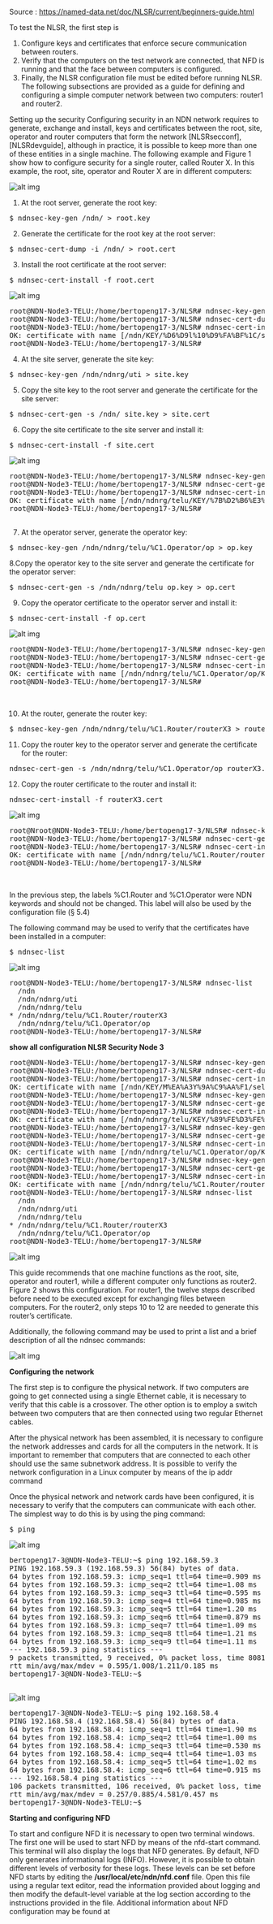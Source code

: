 Source : https://named-data.net/doc/NLSR/current/beginners-guide.html

To test the NLSR, the first step is

1. Configure keys and certificates that enforce secure communication between routers.
2. Verify that the computers on the test network are connected, that NFD is running and that the face between computers is configured.
3. Finally, the NLSR configuration file must be edited before running NLSR. The following subsections are provided as a guide for defining and configuring a simple computer network between two computers: router1 and router2.

Setting up the security
Configuring security in an NDN network requires to generate, exchange and install, keys and certificates between the root, site, operator and router computers that form the network [NLSRsecconf], [NLSRdevguide], although in practice, it is possible to keep more than one of these entities in a single machine. The following example and Figure 1 show how to configure security for a single router, called Router X. In this example, the root, site, operator and Router X are in different computers:

![alt img](https://named-data.net/doc/NLSR/current/_images/security_comp.png)


1. At the root server, generate the root key:

<pre>
$ ndnsec-key-gen /ndn/ > root.key
</pre>

2. Generate the certificate for the root key at the root server:
<pre>
$ ndnsec-cert-dump -i /ndn/ > root.cert
</pre>

3. Install the root certificate at the root server:
<pre>
$ ndnsec-cert-install -f root.cert
</pre>

![alt img](https://github.com/syaifulahdan/Mini-NDN-Work/blob/main/Assignment%202:NDNrg-Topology/NDNrg-Image-Node3/NLSR-Image-Node3/nslr-install-rootcert-node3.png)
<pre>
root@NDN-Node3-TELU:/home/bertopeng17-3/NLSR# ndnsec-key-gen /ndn/ > root.key
root@NDN-Node3-TELU:/home/bertopeng17-3/NLSR# ndnsec-cert-dump -i /ndn/ > root.cert
root@NDN-Node3-TELU:/home/bertopeng17-3/NLSR# ndnsec-cert-install -f root.cert
OK: certificate with name [/ndn/KEY/%D6%D9l%10%D9%FA%BF%1C/self/v=1634799970312] has been successfully installed
root@NDN-Node3-TELU:/home/bertopeng17-3/NLSR# 
</pre>

4. At the site server, generate the site key:
<pre>
$ ndnsec-key-gen /ndn/ndnrg/uti > site.key
</pre>

5. Copy the site key to the root server and generate the certificate for the site server:
<pre>
$ ndnsec-cert-gen -s /ndn/ site.key > site.cert
</pre>


6. Copy the site certificate to the site server and install it:
<pre>
$ ndnsec-cert-install -f site.cert
</pre>

![alt img](https://github.com/syaifulahdan/Mini-NDN-Work/blob/main/Assignment%202:NDNrg-Topology/NDNrg-Image-Node3/NLSR-Image-Node3/nslr-install-sitecert-node3.png)
<pre>
root@NDN-Node3-TELU:/home/bertopeng17-3/NLSR# ndnsec-key-gen /ndn/ndnrg/telu > site.key
root@NDN-Node3-TELU:/home/bertopeng17-3/NLSR# ndnsec-cert-gen -s /ndn/ site.key > site.cert
root@NDN-Node3-TELU:/home/bertopeng17-3/NLSR# ndnsec-cert-install -f site.cert
OK: certificate with name [/ndn/ndnrg/telu/KEY/%7B%D2%B6%E3%EF%89i%BD/NA/v=1634800639586] has been successfully installed
root@NDN-Node3-TELU:/home/bertopeng17-3/NLSR# 

</pre>

7. At the operator server, generate the operator key:
<pre>
$ ndnsec-key-gen /ndn/ndnrg/telu/%C1.Operator/op > op.key
</pre>

8.Copy the operator key to the site server and generate the certificate for the operator server:
<pre>
$ ndnsec-cert-gen -s /ndn/ndnrg/telu op.key > op.cert
</pre>

9. Copy the operator certificate to the operator server and install it:
<pre>
$ ndnsec-cert-install -f op.cert
</pre>

![alt img](https://github.com/syaifulahdan/Mini-NDN-Work/blob/main/Assignment%202:NDNrg-Topology/NDNrg-Image-Node3/NLSR-Image-Node3/nslr-install-operatorcert-node3.png)

<pre>
root@NDN-Node3-TELU:/home/bertopeng17-3/NLSR# ndnsec-key-gen /ndn/ndnrg/telu/%C1.Operator/op > op.key
root@NDN-Node3-TELU:/home/bertopeng17-3/NLSR# ndnsec-cert-gen -s /ndn/ndnrg/telu op.key > op.cert
root@NDN-Node3-TELU:/home/bertopeng17-3/NLSR# ndnsec-cert-install -f op.cert
OK: certificate with name [/ndn/ndnrg/telu/%C1.Operator/op/KEY/%7D%9B%BF%0E%5E%40%AEF/NA/v=1634801042061] has been successfully installed
root@NDN-Node3-TELU:/home/bertopeng17-3/NLSR# 


</pre>

10. At the router, generate the router key:
<pre>
$ ndnsec-key-gen /ndn/ndnrg/telu/%C1.Router/routerX3 > routerX3.key
</pre>

11. Copy the router key to the operator server and generate the certificate for the router:
<pre>
ndnsec-cert-gen -s /ndn/ndnrg/telu/%C1.Operator/op routerX3.key > routerX3.cert
</pre>

12. Copy the router certificate to the router and install it:
<pre>
ndnsec-cert-install -f routerX3.cert
</pre>
![alt img](https://github.com/syaifulahdan/Mini-NDN-Work/blob/main/Assignment%202:NDNrg-Topology/NDNrg-Image-Node3/NLSR-Image-Node3/nslr-install-routertcert-node3.png)
<pre>
root@Nroot@NDN-Node3-TELU:/home/bertopeng17-3/NLSR# ndnsec-key-gen /ndn/ndnrg/telu/%C1.Router/routerX3 > routerX3.key
root@NDN-Node3-TELU:/home/bertopeng17-3/NLSR# ndnsec-cert-gen -s /ndn/ndnrg/telu/%C1.Operator/op routerX3.key > routerX3.cert
root@NDN-Node3-TELU:/home/bertopeng17-3/NLSR# ndnsec-cert-install -f routerX3.cert
OK: certificate with name [/ndn/ndnrg/telu/%C1.Router/routerX3/KEY/%CF%12R%E9%BEBMi/NA/v=1634801347281] has been successfully installed
root@NDN-Node3-TELU:/home/bertopeng17-3/NLSR# 


</pre>

In the previous step, the labels %C1.Router and %C1.Operator were NDN keywords and should not be changed. This label will also be used by the configuration file (§ 5.4)

The following command may be used to verify that the certificates have been installed in a computer:
<pre>
$ ndnsec-list
</pre>

![alt img](https://github.com/syaifulahdan/Mini-NDN-Work/blob/main/Assignment%202:NDNrg-Topology/NDNrg-Image-Node3/NLSR-Image-Node3/nslr-ndnsec-list-node3.png)

<pre>
root@NDN-Node3-TELU:/home/bertopeng17-3/NLSR# ndnsec-list
  /ndn
  /ndn/ndnrg/uti
  /ndn/ndnrg/telu
* /ndn/ndnrg/telu/%C1.Router/routerX3
  /ndn/ndnrg/telu/%C1.Operator/op
root@NDN-Node3-TELU:/home/bertopeng17-3/NLSR# 
</pre>

<b>show all configuration NLSR Security Node 3</b>
<pre>
root@NDN-Node3-TELU:/home/bertopeng17-3/NLSR# ndnsec-key-gen /ndn/ > root.key
root@NDN-Node3-TELU:/home/bertopeng17-3/NLSR# ndnsec-cert-dump -i /ndn/ > root.cert
root@NDN-Node3-TELU:/home/bertopeng17-3/NLSR# ndnsec-cert-install -f root.cert
OK: certificate with name [/ndn/KEY/M%EA%A3Y%9A%C9%AA%F1/self/v=1634802511208] has been successfully installed
root@NDN-Node3-TELU:/home/bertopeng17-3/NLSR# ndnsec-key-gen /ndn/ndnrg/telu > site.key
root@NDN-Node3-TELU:/home/bertopeng17-3/NLSR# ndnsec-cert-gen -s /ndn/ site.key > site.cert
root@NDN-Node3-TELU:/home/bertopeng17-3/NLSR# ndnsec-cert-install -f site.cert
OK: certificate with name [/ndn/ndnrg/telu/KEY/%89%FE%D3%FE%86%B2%B3%0E/NA/v=1634802573311] has been successfully installed
root@NDN-Node3-TELU:/home/bertopeng17-3/NLSR# ndnsec-key-gen /ndn/ndnrg/telu/%C1.Operator/op > op.key
root@NDN-Node3-TELU:/home/bertopeng17-3/NLSR# ndnsec-cert-gen -s /ndn/ndnrg/telu op.key > op.cert
root@NDN-Node3-TELU:/home/bertopeng17-3/NLSR# ndnsec-cert-install -f op.cert
OK: certificate with name [/ndn/ndnrg/telu/%C1.Operator/op/KEY/%0Bv%85%C3z%F7%FA%60/NA/v=1634802606760] has been successfully installed
root@NDN-Node3-TELU:/home/bertopeng17-3/NLSR# ndnsec-key-gen /ndn/ndnrg/telu/%C1.Router/routerX3 > routerX3.key
root@NDN-Node3-TELU:/home/bertopeng17-3/NLSR# ndnsec-cert-gen -s /ndn/ndnrg/telu/%C1.Operator/op routerX3.key > routerX3.cert
root@NDN-Node3-TELU:/home/bertopeng17-3/NLSR# ndnsec-cert-install -f routerX3.cert
OK: certificate with name [/ndn/ndnrg/telu/%C1.Router/routerX3/KEY/%A4o%0A%85%0C%A8%01%60/NA/v=1634802653122] has been successfully installed
root@NDN-Node3-TELU:/home/bertopeng17-3/NLSR# ndnsec-list
  /ndn
  /ndn/ndnrg/uti
  /ndn/ndnrg/telu
* /ndn/ndnrg/telu/%C1.Router/routerX3
  /ndn/ndnrg/telu/%C1.Operator/op
root@NDN-Node3-TELU:/home/bertopeng17-3/NLSR#
</pre>

![alt img](https://github.com/syaifulahdan/Mini-NDN-Work/blob/main/Assignment%202:NDNrg-Topology/NDNrg-Image-Node3/NLSR-Image-Node3/all-configuration-nlsr-security.png)



This guide recommends that one machine functions as the root, site, operator and router1, while a different computer only functions as router2. Figure 2 shows this configuration. For router1, the twelve steps described before need to be executed except for exchanging files between computers. For the router2, only steps 10 to 12 are needed to generate this router’s certificate.

Additionally, the following command may be used to print a list and a brief description of all the ndnsec commands:


![alt img](https://github.com/syaifulahdan/Mini-NDN-Work/blob/main/Assignment%202:NDNrg-Topology/NDNrg-Image-Node3/NFD-Image-Node3/network-telu.png)

<b>Configuring the network</b>

The first step is to configure the physical network. If two computers are going to get connected using a single Ethernet cable, it is necessary to verify that this cable is a crossover. The other option is to employ a switch between two computers that are then connected using two regular Ethernet cables.

After the physical network has been assembled, it is necessary to configure the network addresses and cards for all the computers in the network. It is important to remember that computers that are connected to each other should use the same subnetwork address. It is possible to verify the network configuration in a Linux computer by means of the ip addr command

Once the physical network and network cards have been configured, it is necessary to verify that the computers can communicate with each other. The simplest way to do this is by using the ping command:

<pre>
$ ping <remote-ip-address>
</pre>

![alt img](https://github.com/syaifulahdan/Mini-NDN-Work/blob/main/Assignment%202:NDNrg-Topology/NDNrg-Image-Node3/NLSR-Image-Node3/nslr-ping-remote-node-itb.png)

<pre>
bertopeng17-3@NDN-Node3-TELU:~$ ping 192.168.59.3
PING 192.168.59.3 (192.168.59.3) 56(84) bytes of data.
64 bytes from 192.168.59.3: icmp_seq=1 ttl=64 time=0.909 ms
64 bytes from 192.168.59.3: icmp_seq=2 ttl=64 time=1.08 ms
64 bytes from 192.168.59.3: icmp_seq=3 ttl=64 time=0.595 ms
64 bytes from 192.168.59.3: icmp_seq=4 ttl=64 time=0.985 ms
64 bytes from 192.168.59.3: icmp_seq=5 ttl=64 time=1.20 ms
64 bytes from 192.168.59.3: icmp_seq=6 ttl=64 time=0.879 ms
64 bytes from 192.168.59.3: icmp_seq=7 ttl=64 time=1.09 ms
64 bytes from 192.168.59.3: icmp_seq=8 ttl=64 time=1.21 ms
64 bytes from 192.168.59.3: icmp_seq=9 ttl=64 time=1.11 ms
--- 192.168.59.3 ping statistics ---
9 packets transmitted, 9 received, 0% packet loss, time 8081ms
rtt min/avg/max/mdev = 0.595/1.008/1.211/0.185 ms
bertopeng17-3@NDN-Node3-TELU:~$ 

</pre>


![alt img](https://github.com/syaifulahdan/Mini-NDN-Work/blob/main/Assignment%202:NDNrg-Topology/NDNrg-Image-Node3/NLSR-Image-Node3/nslr-ping-remote-node-lipi.png)

<pre>
bertopeng17-3@NDN-Node3-TELU:~$ ping 192.168.58.4
PING 192.168.58.4 (192.168.58.4) 56(84) bytes of data.
64 bytes from 192.168.58.4: icmp_seq=1 ttl=64 time=1.90 ms
64 bytes from 192.168.58.4: icmp_seq=2 ttl=64 time=1.00 ms
64 bytes from 192.168.58.4: icmp_seq=3 ttl=64 time=0.530 ms
64 bytes from 192.168.58.4: icmp_seq=4 ttl=64 time=1.03 ms
64 bytes from 192.168.58.4: icmp_seq=5 ttl=64 time=1.02 ms
64 bytes from 192.168.58.4: icmp_seq=6 ttl=64 time=0.915 ms
--- 192.168.58.4 ping statistics ---
106 packets transmitted, 106 received, 0% packet loss, time 106402ms
rtt min/avg/max/mdev = 0.257/0.885/4.581/0.457 ms
bertopeng17-3@NDN-Node3-TELU:~$ 
</pre>




<b>Starting and configuring NFD</b>

To start and configure NFD it is necessary to open two terminal windows. The first one will be used to start NFD by means of the nfd-start command. This terminal will also display the logs that NFD generates. By default, NFD only generates informational logs (INFO). However, it is possible to obtain different levels of verbosity for these logs. These levels can be set before NFD starts by editing the <b>/usr/local/etc/ndn/nfd.conf</b> file. Open this file using a regular text editor, read the information provided about logging and then modify the default-level variable at the log section according to the instructions provided in the file. Additional information about NFD configuration may be found at
